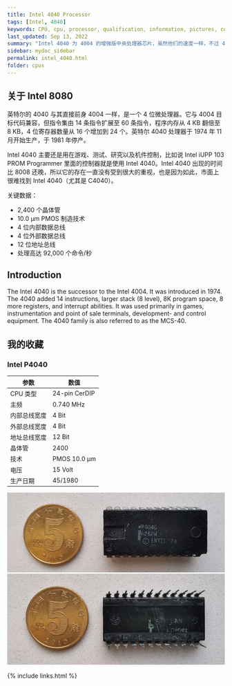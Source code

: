 ```yaml
---
title: Intel 4040 Processor
tags: [Intel, 4040]
keywords: CPU, cpu, processor, qualification, information, pictures, core, frequency, chip packaging, packaging, cpu info, x86, collection, amd, cyrix, harris, ibm, idt, iit, intel, motorola, nec, sgs, sgs-thomson, siemens, ST, signetics, mhs, ti, texas instruments, ulsi, umc, weitek, zilog, 808x, 8085, 8088, 8086, 80188, 80186, 80286, 286, 80386, 386, i386, Am386, 386sx, 386dx, 486, i486, 586, 486sx, 486dx, overdrive, 487, pentium, 586, 5x86, 386dlc, 386slc, 486dx2, mmx, ppro, pentium-pro, pro, athlon, duron, z80, dirk oppelt, dirk, oppelt, engineering, sample, samples
last_updated: Sep 13, 2022
summary: "Intel 4040 为 4004 的增强版中央处理器芯片，虽然他们的速度一样，不过 4040 拥有双倍的内存寻址、增加堆栈空间、多了八个四位缓存器（registers）。"
sidebar: mydoc_sidebar
permalink: intel_4040.html
folder: cpus
---
```


## 关于 Intel 8080

英特尔的 4040 与其直接前身 4004 一样，是一个 4 位微处理器。它与 4004 目标代码兼容，但指令集由 14 条指令扩展至 60 条指令，程序内存从 4 KB 翻倍至 8 KB，4 位寄存器数量从 16 个增加到 24 个。英特尔 4040 处理器于 1974 年 11 月开始生产，于 1981 年停产。

Intel 4040 主要还是用在游戏、测试、研究以及机件控制，比如说 Intel iUPP 103 PROM Programmer 里面的控制器就是使用 Intel 4040。Intel 4040 出现的时间比 8008 还晚，所以它的存在一直没有受到很大的重视，也是因为如此，市面上很难找到 Intel 4040（尤其是 C4040）。

关键数据：
 - 2,400 个晶体管
 - 10.0 µm PMOS 制造技术
 - 4 位内部数据总线
 - 4 位外部数据总线
 - 12 位地址总线
 - 处理高达 92,000 个命令/秒

## Introduction

The Intel 4040 is the successor to the Intel 4004. It was introduced in 1974. The 4040 added 14 instructions, larger stack (8 level), 8K program space, 8 more registers, and interrupt abilities. It was used primarily in games, instrumentation and point of sale terminals, development- and control equipment. The 4040 family is also referred to as the MCS-40.


## 我的收藏

### Intel P4040

| 参数 | 数值 |
| ------ | ------ |
| CPU 类型 | 24-pin CerDIP |
| 主频 | 0.740 MHz |
| 内部总线宽度 | 4 Bit |
| 外部总线宽度 | 4 Bit |
| 地址总线宽度 | 12 Bit |
| 晶体管 | 2400 |
| 技术 | PMOS 10.0 µm |
| 电压 | 15 Volt |
| 生产日期 | 45/1980 |

![Intel P4040 正面](/images/cpus/Intel/Intel_P4040_1.jpg)
![Intel P4040 反面](/images/cpus/Intel/Intel_P4040_2.jpg)

{% include links.html %}
